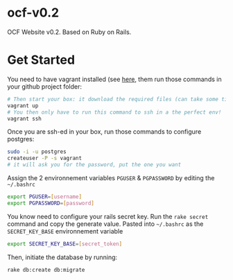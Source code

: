 ocf-v0.2
=================

OCF Website v0.2. Based on Ruby on Rails.

Get Started
==========

You need to have vagrant installed (see [here](https://github.com/ourcommonfuture/dev-setup/), them run those commands in your github project folder:
```bash
# Then start your box: it download the required files (can take some times) and run the VM
vagrant up
# You then only have to run this command to ssh in a the perfect env!
vagrant ssh
```

Once you are ssh-ed in your box, run those commands to configure postgres:

```bash
sudo -i -u postgres
createuser -P -s vagrant
# it will ask you for the password, put the one you want
```

Assign the 2 environnement variables `PGUSER` & `PGPASSWORD` by editing the `~/.bashrc`

```bash
export PGUSER=[username]
export PGPASSWORD=[password]
```

You know need to configure your rails secret key. Run the `rake secret` command and copy the generate value. Pasted into `~/.bashrc` as the `SECRET_KEY_BASE` environnement variable


```bash
export SECRET_KEY_BASE=[secret_token]
```

Then, initiate the database by running:

```bash
rake db:create db:migrate
```